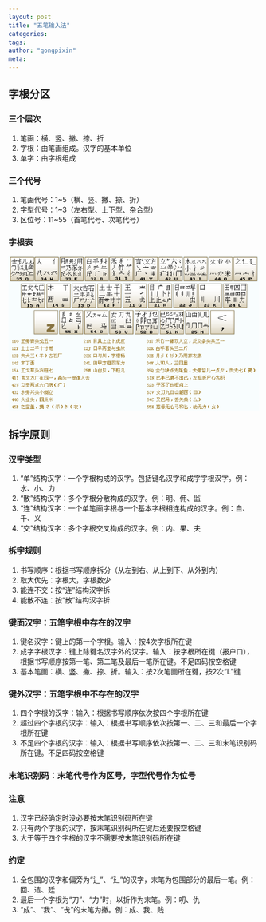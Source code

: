 ```yaml
---
layout: post
title: "五笔输入法"
categories:
tags:
author: "gongpixin"
meta:
---
```


## 字根分区

### 三个层次
1. 笔画：横、竖、撇、捺、折
2. 字根：由笔画组成。汉字的基本单位
3. 单字：由字根组成

### 三个代号
1. 笔画代号：1~5（横、竖、撇、捺、折）
2. 字型代号：1~3（左右型、上下型、杂合型）
3. 区位号：11~55（首笔代号、次笔代号）

### 字根表
![zi-gen](../img/2020-01-16_01.png)


## 拆字原则

### 汉字类型
1. “单”结构汉字：一个字根构成的汉字。包括键名汉字和成字字根汉字。例：水、小、力
2. “散”结构汉字：多个字根分散构成的汉字。例：明、佣、监
3. “连”结构汉字：一个单笔画字根与一个基本字根相连构成的汉字。例：自、千、义
4. “交”结构汉字：多个字根交叉构成的汉字。例：内、果、夫

### 拆字规则
1. 书写顺序：根据书写顺序拆分（从左到右、从上到下、从外到内）
2. 取大优先：字根大，字根数少
3. 能连不交：按“连”结构汉字拆
4. 能散不连：按“散”结构汉字拆

### 键面汉字：五笔字根中存在的汉字
1. 键名汉字：键上的第一个字根。输入：按4次字根所在键
2. 成字字根汉字：键上除键名汉字外的汉字。输入：按字根所在键（报户口），根据书写顺序按第一笔、第二笔及最后一笔所在键。不足四码按空格键
3. 基本笔画：横、竖、撇、捺、折。输入：按2次笔画所在键，按2次“L”键

### 键外汉字：五笔字根中不存在的汉字
1. 四个字根的汉字：输入：根据书写顺序依次按四个字根所在键
2. 超过四个字根的汉字：输入：根据书写顺序依次按第一、二、三和最后一个字根所在键
3. 不足四个字根的汉字：输入：根据书写顺序依次按第一、二、三和末笔识别码所在键。不足四码按空格键

### 末笔识别码：末笔代号作为区号，字型代号作为位号

### 注意
1. 汉字已经确定时没必要按末笔识别码所在键
2. 只有两个字根的汉字，按末笔识别码所在键后还要按空格键
3. 大于等于四个字根的汉字不需要按末笔识别码所在键

### 约定
1. 全包围的汉字和偏旁为“辶”、“廴”的汉字，末笔为包围部分的最后一笔。例：回、迼、廷
2. 最后一个字根为“刀”、“力”时，以折作为末笔。例：叨、仇
3. “成”、“我”、“戋”的末笔为撇。例：成、我、贱

